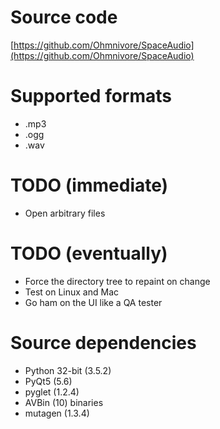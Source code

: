 # Source code
[https://github.com/Ohmnivore/SpaceAudio](https://github.com/Ohmnivore/SpaceAudio)

# Supported formats
* .mp3
* .ogg
* .wav

# TODO (immediate)
* Open arbitrary files

# TODO (eventually)
* Force the directory tree to repaint on change
* Test on Linux and Mac
* Go ham on the UI like a QA tester

# Source dependencies
* Python 32-bit (3.5.2)
* PyQt5 (5.6)
* pyglet (1.2.4)
* AVBin (10) binaries
* mutagen (1.3.4)
